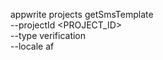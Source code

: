 appwrite projects getSmsTemplate \
        --projectId <PROJECT_ID> \
        --type verification \
        --locale af
